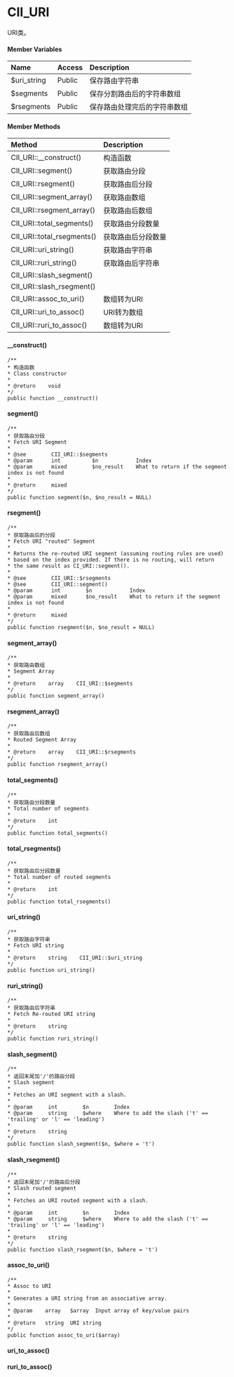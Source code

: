 # CII\_URI

URI类。

#### Member Variables

| Name | Access | Description |
| :--- | :--- | :--- |
| $uri\_string | Public | 保存路由字符串 |
| $segments | Public | 保存分割路由后的字符串数组 |
| $rsegments | Public | 保存路由处理完后的字符串数组 |

#### Member Methods

| Method | Description |
| :--- | :--- |
| CII\_URI::\_\_construct\(\) | 构造函数 |
| CII\_URI::segment\(\) | 获取路由分段 |
| CII\_URI::rsegment\(\) | 获取路由后分段 |
| CII\_URI::segment\_array\(\) | 获取路由数组 |
| CII\_URI::rsegment\_array\(\) | 获取路由后数组 |
| CII\_URI::total\_segments\(\) | 获取路由分段数量 |
| CII\_URI::total\_rsegments\(\) | 获取路由后分段数量 |
| CII\_URI::uri\_string\(\) | 获取路由字符串 |
| CII\_URI::ruri\_string\(\) | 获取路由后字符串 |
| CII\_URI::slash\_segment\(\) |  |
| CII\_URI::slash\_rsegment\(\) |  |
| CII\_URI::assoc\_to\_uri\(\) | 数组转为URI |
| CII\_URI::uri\_to\_assoc\(\) | URI转为数组 |
| CII\_URI::ruri\_to\_assoc\(\) | 数组转为URI |

#### \_\_construct\(\)

```
/**
* 构造函数
* Class constructor
*
* @return    void
*/
public function __construct()
```

#### segment\(\)

```
/**
* 获取路由分段
* Fetch URI Segment
*
* @see        CII_URI::$segments
* @param      int          $n            Index
* @param      mixed        $no_result    What to return if the segment index is not found
*
* @return     mixed
*/
public function segment($n, $no_result = NULL)
```

#### rsegment\(\)

```
/**
* 获取路由后的分段
* Fetch URI "routed" Segment
*
* Returns the re-routed URI segment (assuming routing rules are used)
* based on the index provided. If there is no routing, will return
* the same result as CI_URI::segment().
*
* @see        CII_URI::$rsegments
* @see        CII_URI::segment()
* @param      int        $n            Index
* @param      mixed      $no_result    What to return if the segment index is not found
*
* @return     mixed
*/
public function rsegment($n, $no_result = NULL)
```

#### segment\_array\(\)

```
/**
* 获取路由数组
* Segment Array
*
* @return    array    CII_URI::$segments
*/
public function segment_array()
```

#### rsegment\_array\(\)

```
/**
* 获取路由后数组
* Routed Segment Array
*
* @return    array    CII_URI::$rsegments
*/
public function rsegment_array()
```

#### total\_segments\(\)

```
/**
* 获取路由分段数量
* Total number of segments
*
* @return    int
*/
public function total_segments()
```

#### total\_rsegments\(\)

```
/**
* 获取路由后分段数量
* Total number of routed segments
*
* @return    int
*/
public function total_rsegments()
```

#### uri\_string\(\)

```
/**
* 获取路由字符串
* Fetch URI string
*
* @return    string    CII_URI::$uri_string
*/
public function uri_string()
```

#### ruri\_string\(\)

```
/**
* 获取路由后字符串
* Fetch Re-routed URI string
*
* @return    string
*/
public function ruri_string()
```

#### slash\_segment\(\)

```
/**
* 返回末尾加'/'的路由分段
* Slash segment
*
* Fetches an URI segment with a slash.
*
* @param     int        $n        Index
* @param     string     $where    Where to add the slash ('t' == 'trailing' or 'l' == 'leading')
*
* @return    string
*/
public function slash_segment($n, $where = 't')
```

#### slash\_rsegment\(\)

```
/**
* 返回末尾加'/'的路由后分段
* Slash routed segment
*
* Fetches an URI routed segment with a slash.
*
* @param     int        $n        Index
* @param     string     $where    Where to add the slash ('t' == 'trailing' or 'l' == 'leading')
*
* @return    string 
*/
public function slash_rsegment($n, $where = 't')
```

#### assoc\_to\_uri\(\)

```
/**
* Assoc to URI
*
* Generates a URI string from an associative array.
*
* @param	array	$array	Input array of key/value pairs
*
* @return	string	URI string
*/
public function assoc_to_uri($array)
```

#### uri\_to\_assoc\(\)

#### ruri\_to\_assoc\(\)



